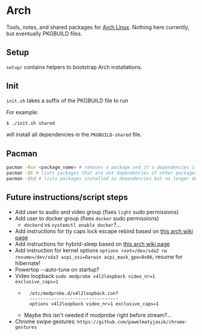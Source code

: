 # Arch

Tools, notes, and shared packages for [Arch Linux](https://www.archlinux.org/).
Nothing here currently, but eventually PKGBUILD files.

## Setup
`setup/` contains helpers to bootstrap Arch installations.

## Init
`init.sh` takes a suffix of the PKGBUILD file to run

For example:
```sh
$ ./init.sh shared
```
will install all dependencies in the `PKGBUILD-shared` file.

## Pacman
```sh
pacman -Rsn <package_name> # removes a package and it's dependencies if now unneeded
pacman -Qt # lists packages that are not dependencies of other packages
pacman -Qtd # lists packages installed as dependencies but no longer depended on
```

## Future instructions/script steps
* Add user to audio and video group (fixes `light` sudo permissions)
* Add user to docker group (fixes `docker` sudo permissions)
  * `dockerd` vs `systemctl enable docker`?...
* Add instructions for tty caps lock escape rebind based on [this arch wiki page](https://wiki.archlinux.org/index.php/Linux_console/Keyboard_configuration#Keymaps)
* Add instructions for hybrid-sleep based on [this arch wiki page](https://wiki.archlinux.org/index.php/Power_management#Power_management_with_systemd)
* Add instruction for kernel options `options root=/dev/sda2 rw resume=/dev/sda3 acpi_osi=Darwin acpi_mask_gpe=0x06`, resume for hibernate!
* Powertop --auto-tune on startup?
* Video loopback `sudo modprobe v4l2loopback video_nr=1 exclusive_caps=1`
  * ```
      /etc/modprobe.d/v4l2loopback.conf
      ---------------------------------
      options v4l2loopback video_nr=1 exclusive_caps=1
    ```
  * Maybe this isn't needed if modprobe right before stream?...
* Chrome swipe gestures: `https://github.com/pawelmatyjasik/chrome-gestures`

